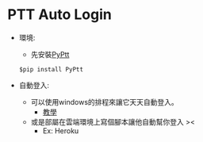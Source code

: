 # PTT Auto Login 

+ 環境:
    + 先安裝[PyPtt](https://github.com/PttCodingMan/PyPtt)
    ```shell
    $pip install PyPtt
    ```

+ 自動登入:
    + 可以使用windows的排程來讓它天天自動登入。
        + [教學](https://pixnashpython.pixnet.net/blog/post/41511724-%E3%80%90win10%E6%8E%92%E7%A8%8B%E3%80%91%E4%BD%BF%E7%94%A8windows%E6%8E%92%E7%A8%8B%E5%99%A8%E8%AE%93python%E8%87%AA%E5%B7%B1%E5%8B%95%E8%B5%B7)
    + 或是部屬在雲端環境上寫個腳本讓他自動幫你登入 ><
        + Ex: Heroku